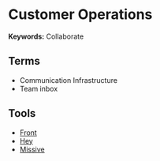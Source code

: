 # Customer Operations

**Keywords:** Collaborate

## Terms

- Communication Infrastructure
- Team inbox

## Tools

- [Front](https://front.com)
- [Hey](https://hey.com)
- [Missive](https://missiveapp.com)

<!--
https://github.com/un/inbox | https://uninbox.com
-->
